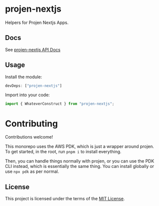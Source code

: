 # projen-nextjs

Helpers for Projen Nextjs Apps.

## Docs

See [projen-nextjs API Docs](docs/modules.md)

## Usage

Install the module:

```typescript
devDeps: ["projen-nextjs"]
```

Import into your code:

```typescript
import { WhateverConstruct } from "projen-nextjs";
```

# Contributing

Contributions welcome!

This monorepo uses the AWS PDK, which is just a wrapper around projen. To get started, in the root, run `pnpm i` to install everything.

Then, you can handle things normally with projen, or you can use the PDK CLI instead, which is essentially the same thing. You can install globally or use `npx pdk` as per normal.

## License

This project is licensed under the terms of the [MIT License](LICENSE.md).